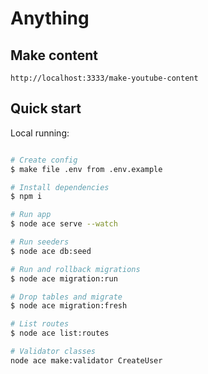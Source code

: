 # Anything

## Make content
```
http://localhost:3333/make-youtube-content
```

## Quick start
Local running:
```sh

# Create config
$ make file .env from .env.example

# Install dependencies
$ npm i

# Run app
$ node ace serve --watch

# Run seeders
$ node ace db:seed

# Run and rollback migrations
$ node ace migration:run

# Drop tables and migrate
$ node ace migration:fresh

# List routes
$ node ace list:routes

# Validator classes
node ace make:validator CreateUser


```